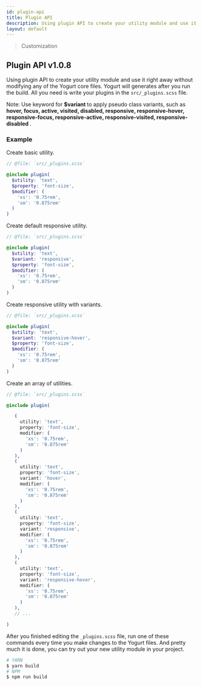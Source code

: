 ```yaml
---
id: plugin-api
title: Plugin API
description: Using plugin API to create your utility module and use it right away without modifying any of the Yogurt core files.
layout: default
---
```


> Customization

## Plugin API <span class="ml-1 px-2 py-1 text-sm text-gray-600 bg-gray-300">v1.0.8</span>

Using plugin API to create your utility module and use it right away without modifying any of the Yogurt core files. Yogurt will generates after you run the build. All you need is write your plugins in the `src/_plugins.scss` file.

<y class="my-4 p-3 border-l-8 border-orange-600 text-sm text-orange-600 bg-orange-200">
  <span class="pr-1 font-semibold">
    Note:
  </span>
  Use keyword for
  <strong>
    $variant
  </strong>
  to apply pseudo class variants, such as
  <strong>
    hover, focus, active, visited, disabled, responsive, responsive-hover, responsive-focus, responsive-active, responsive-visited, responsive-disabled
  </strong>.
</y>

### Example

Create basic utility.

```scss
// @file: `src/_plugins.scss`

@include plugin(
  $utility: 'text',
  $property: 'font-size',
  $modifier: (
    'xs': '0.75rem',
    'sm': '0.875rem'
  )
)
```

Create default responsive utility.

```scss
// @file: `src/_plugins.scss`

@include plugin(
  $utility: 'text',
  $variant: 'responsive',
  $property: 'font-size',
  $modifier: (
    'xs': '0.75rem',
    'sm': '0.875rem'
  )
)
```

Create responsive utility with variants.

```scss
// @file: `src/_plugins.scss`

@include plugin(
  $utility: 'text',
  $variant: 'responsive-hover',
  $property: 'font-size',
  $modifier: (
    'xs': '0.75rem',
    'sm': '0.875rem'
  )
)
```

Create an array of utilities.

```scss
// @file: `src/_plugins.scss`

@include plugin(

   (
     utility: 'text',
     property: 'font-size',
     modifier: (
       'xs': '0.75rem',
       'sm': '0.875rem'
     )
   ),
   (
     utility: 'text',
     property: 'font-size',
     variant: 'hover',
     modifier: (
       'xs': '0.75rem',
       'sm': '0.875rem'
     )
   ),
   (
     utility: 'text',
     property: 'font-size',
     variant: 'responsive',
     modifier: (
       'xs': '0.75rem',
       'sm': '0.875rem'
     )
   ),
   (
     utility: 'text',
     property: 'font-size',
     variant: 'responsive-hover',
     modifier: (
       'xs': '0.75rem',
       'sm': '0.875rem'
     )
   ),
   // ...

)
```

After you finished editing the `_plugins.scss` file, run one of these commands every time you make changes to the Yogurt files. And pretty much it is done, you can try out your new utility module in your project.

```bash
# YARN
$ yarn build
# NPM
$ npm run build
```

